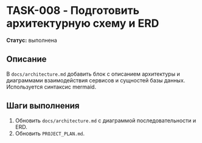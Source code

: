 # TASK-008 - Подготовить архитектурную схему и ERD

**Статус:** выполнена

## Описание

В `docs/architecture.md` добавить блок с описанием архитектуры и диаграммами взаимодействия сервисов и сущностей базы данных. Используется синтаксис mermaid.

## Шаги выполнения

1. Обновить `docs/architecture.md` с диаграммой последовательности и ERD.
2. Обновить `PROJECT_PLAN.md`.
